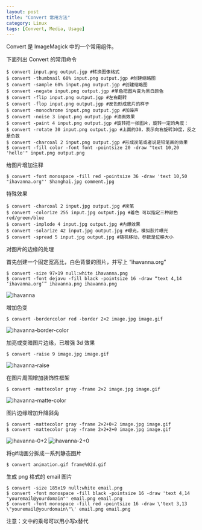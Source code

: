 ```yaml
---
layout: post
title: "Convert 常用方法"
category: Linux
tags: [Convert, Media, Usage]
---
```


Convert 是 ImageMagick 中的一个常用组件。

下面列出 Convert 的常用命令

    $ convert input.png output.jgp #转换图像格式
    $ convert -thumbnail 60% input.png output.jgp #创建缩略图
    $ convert -sample 60% input.png output.jgp #创建缩略图
    $ convert -negate input.png output.jgp #单色把图片变为黑白颜色
    $ convert -flip input.png output.jgp #左右翻转
    $ convert -flop input.png output.jgp #反色形成底片的样子
    $ convert -monochrome input.png output.jgp #加噪声
    $ convert -noise 3 input.png output.jgp #油画效果
    $ convert -paint 4 input.png output.jgp #旋转把一张图片，旋转一定的角度：
    $ convert -rotate 30 input.png output.jgp #上面的30，表示向右旋转30度，反之是负数
    $ convert -charcoal 2 input.png output.jgp #形成炭笔或者说是铅笔画的效果
    $ convert -fill color -font font -pointsize 20 -draw "text 10,20 'hello'" input.png output.png

<!-- more -->

给图片增加注释

    $ convert -font monospace -fill red -pointsize 36 -draw 'text 10,50 "ihavanna.org"' Shanghai.jpg comment.jpg

特殊效果

    $ convert -charcoal 2 input.jpg output.jpg #炭笔
    $ convert -colorize 255 input.jpg output.jpg #着色 可以指定三种颜色 red/green/blue
    $ convert -implode 4 input.jpg output.jpg #内爆效果
    $ convert -solarize 42 input.jpg output.jpg #曝光，模拟胶片曝光
    $ convert -spread 5 input.jpg output.jpg #随机移动，参数是位移大小

对图片的边缘的处理

首先创建一个固定宽高比，白色背景的图片，并写上 “ihavanna.org”

    $ convert -size 97×19 null:white ihavanna.png
    $ convert -font dejavu -fill black -pointsize 16 -draw “text 4,14 ‘ihavanna.org’” ihavanna.png ihavanna.png

![Ihavanna](//cdn.09hd.com/images/2011/12/ihavanna.png "ihavanna")

增加色变

    $ convert -bordercolor red -border 2×2 image.jpg image.gif

![ihavanna-border-color](//cdn.09hd.com/images/2011/12/ihavanna-bordercolor.png "ihavanna-bordercolor")

加亮或变暗图片边缘，已增强 3d 效果

    $ convert -raise 9 image.jpg image.gif

![ihavanna-raise](//cdn.09hd.com/images/2011/12/ihavanna-raise.png "ihavanna-raise")

在图片周围增加装饰性框架

    $ convert -mattecolor gray -frame 2×2 image.jpg image.gif

![ihavanna-matte-color](//cdn.09hd.com/images/2011/12/ihavanna-mattecolor.png "ihavanna-mattecolor")

图片边缘增加升降斜角

    $ convert -mattecolor gray -frame 2×2+0+2 image.jpg image.gif
    $ convert -mattecolor gray -frame 2×2+2+0 image.jpg image.gif

![ihavanna-0+2](//cdn.09hd.com/images/2011/12/ihavanna-0+2.png "ihavanna-0+2")
![ihavanna-2+0](//cdn.09hd.com/images/2011/12/ihavanna-2+0.png "ihavanna-2+0")

将gif动画分拆成一系列静态图片

    $ convert animation.gif frame%02d.gif

生成 png 格式的 email 图片

    $ convert -size 185x19 null:white email.png
    $ convert -font monospace -fill black -pointsize 16 -draw 'text 4,14 "youremail@yourdomain"' email.png email.png
    $ convert -font monospace -fill red -pointsize 16 -draw \'text 3,13 \"youremail@yourdomain\"\' email.png email.png

注意：文中的乘号可以用小写x替代
